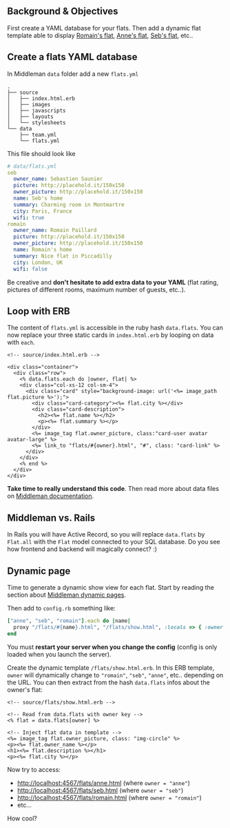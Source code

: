 ## Background & Objectives

First create a YAML database for your flats. Then add a dynamic flat template able to display [Romain's flat](http://lewagon.github.io/middleman-airbnb/flats/romain.html), [Anne's flat](http://lewagon.github.io/middleman-airbnb/flats/anne.html), [Seb's flat](http://lewagon.github.io/middleman-airbnb/flats/seb.html), etc..

## Create a flats YAML database

In Middleman `data` folder add a new `flats.yml`

```
.
├── source
│   ├── index.html.erb
│   ├── images
│   ├── javascripts
│   ├── layouts
│   └── stylesheets
└── data
    ├── team.yml
    └── flats.yml
```

This file should look like


```yaml
# data/flats.yml
seb
  owner_name: Sebastien Saunier
  picture: http://placehold.it/150x150
  owner_picture: http://placehold.it/150x150
  name: Seb's home
  summary: Charming room in Montmartre
  city: Paris, France
  wifi: true
romain
  owner_name: Romain Paillard
  picture: http://placehold.it/150x150
  owner_picture: http://placehold.it/150x150
  name: Romain's home
  summary: Nice flat in Piccadilly
  city: London, UK
  wifi: false
```

Be creative and **don't hesitate to add extra data to your YAML** (flat rating, pictures of different rooms, maximum number of guests, etc..).


## Loop with ERB

The content of `flats.yml` is accessible in the ruby hash `data.flats`. You can now replace your three static cards in `index.html.erb` by looping on data with `each`.


```erb
<!-- source/index.html.erb -->

<div class="container">
  <div class="row">
    <% data.flats.each do |owner, flat| %>
    <div class="col-xs-12 col-sm-4">
      <div class="card" style="background-image: url('<%= image_path flat.picture %>');">
        <div class="card-category"><%= flat.city %></div>
        <div class="card-description">
          <h2><%= flat.name %></h2>
          <p><%= flat.summary %></p>
        </div>
        <%= image_tag flat.owner_picture, class:"card-user avatar avatar-large" %>
        <%= link_to "flats/#{owner}.html", "#", class: "card-link" %>
      </div>
    </div>
    <% end %>
  </div>
</div>
```

**Take time to really understand this code**. Then read more about data files on [Middleman documentation](https://middlemanapp.com/advanced/data_files/).

## Middleman vs. Rails

In Rails you will have Active Record, so you will replace `data.flats` by `Flat.all` with the `Flat` model connected to your SQL database. Do you see how frontend and backend will magically connect? :)

## Dynamic page

Time to generate a dynamic show view for each flat. Start by reading the section about [Middleman dynamic pages](https://middlemanapp.com/advanced/dynamic_pages/).

Then add to `config.rb` something like:


```ruby
["anne", "seb", "romain"].each do |name|
  proxy "/flats/#{name}.html", "/flats/show.html", :locals => { :owner => name }, :ignore => true
end
```

You must **restart your server when you change the config** (config is only loaded when you launch the server).

Create the dynamic template `/flats/show.html.erb`. In this ERB template, `owner` will dynamically change to `"romain"`, `"seb"`, `"anne"`, etc.. depending on the URL. You can then extract from the hash `data.flats` infos about the owner's flat:


```erb
<!-- source/flats/show.html.erb -->

<!-- Read from data.flats with owner key -->
<% flat = data.flats[owner] %>

<!-- Inject flat data in template -->
<%= image_tag flat.owner_picture, class: "img-circle" %>
<p><%= flat.owner_name %></p>
<h1><%= flat.description %></h1>
<p><%= flat.city %></p>

```

Now try to access:

- [http://localhost:4567/flats/anne.html](http://localhost:4567/flats/anne.html) (where `owner = "anne"`)
- [http://localhost:4567/flats/seb.html](http://localhost:4567/flats/anne.html) (where `owner = "seb"`)
- [http://localhost:4567/flats/romain.html](http://localhost:4567/flats/anne.html) (where `owner = "romain"`)
- etc...


How cool?
